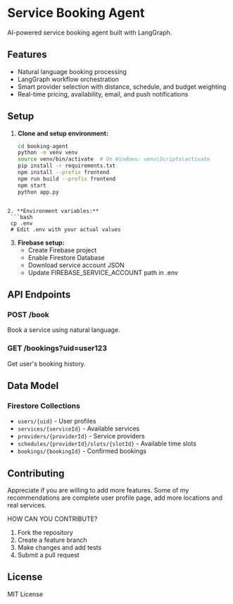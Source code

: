 # Service Booking Agent

AI-powered service booking agent built with LangGraph.

## Features

- Natural language booking processing
- LangGraph workflow orchestration
- Smart provider selection with distance, schedule, and budget weighting
- Real-time pricing, availability, email, and push notifications


## Setup

1. **Clone and setup environment:**
   ```bash
   cd booking-agent
   python -m venv venv
   source venv/bin/activate  # On Windows: venv\Scripts\activate
   pip install -r requirements.txt
   npm install --prefix frontend
   npm run build --prefix frontend
   npm start
   python app.py
  ```

2. **Environment variables:**
   ```bash
   cp .env
   # Edit .env with your actual values
   ```

3. **Firebase setup:**
   - Create Firebase project
   - Enable Firestore Database
   - Download service account JSON
   - Update FIREBASE_SERVICE_ACCOUNT path in .env


## API Endpoints

### POST /book
Book a service using natural language.

### GET /bookings?uid=user123
Get user's booking history.

## Data Model

### Firestore Collections

- `users/{uid}` - User profiles
- `services/{serviceId}` - Available services
- `providers/{providerId}` - Service providers
- `schedules/{providerId}/slots/{slotId}` - Available time slots
- `bookings/{bookingId}` - Confirmed bookings


## Contributing


Appreciate if you are willing to add more features. Some of my recommendations are complete user profile page, add more locations and real services.

HOW CAN YOU CONTRIBUTE?  

1. Fork the repository
2. Create a feature branch
3. Make changes and add tests
4. Submit a pull request

## License
MIT License